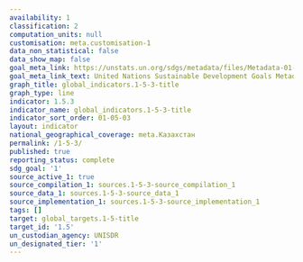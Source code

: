 ```yaml
---
availability: 1
classification: 2
computation_units: null
customisation: meta.customisation-1
data_non_statistical: false
data_show_map: false
goal_meta_link: https://unstats.un.org/sdgs/metadata/files/Metadata-01-05-03.pdf
goal_meta_link_text: United Nations Sustainable Development Goals Metadata (pdf 894kB)
graph_title: global_indicators.1-5-3-title
graph_type: line
indicator: 1.5.3
indicator_name: global_indicators.1-5-3-title
indicator_sort_order: 01-05-03
layout: indicator
national_geographical_coverage: meta.Казахстан
permalink: /1-5-3/
published: true
reporting_status: complete
sdg_goal: '1'
source_active_1: true
source_compilation_1: sources.1-5-3-source_compilation_1
source_data_1: sources.1-5-3-source_data_1
source_implementation_1: sources.1-5-3-source_implementation_1
tags: []
target: global_targets.1-5-title
target_id: '1.5'
un_custodian_agency: UNISDR
un_designated_tier: '1'
---
```

